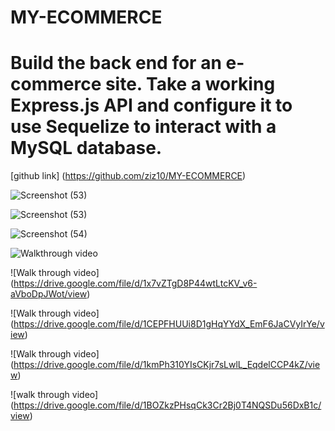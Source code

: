 # MY-ECOMMERCE

# Build the back end for an e-commerce site. Take a working Express.js API and configure it to use Sequelize to interact with a MySQL database.

[github link] (https://github.com/ziz10/MY-ECOMMERCE)


<!--Some Screenshots-->


![Screenshot (53)](https://user-images.githubusercontent.com/77637862/115974756-dca9a880-a513-11eb-84d5-23965443aa1b.png)

![Screenshot (53)](https://user-images.githubusercontent.com/77637862/115974758-dfa49900-a513-11eb-81e3-934232fc1f1d.png)

![Screenshot (54)](https://user-images.githubusercontent.com/77637862/115974759-e0d5c600-a513-11eb-9e2a-46e2561bf1c0.png)

![Walkthrough video](https://drive.google.com/file/d/1etbzZ6UQXmZL4GPwlpIYC2tMbcCdCtgb/view)

![Walk through video] (https://drive.google.com/file/d/1x7vZTgD8P44wtLtcKV_v6-aVboDpJWot/view)

![Walk through video] (https://drive.google.com/file/d/1CEPFHUUi8D1gHqYYdX_EmF6JaCVyIrYe/view)

![Walk through video] (https://drive.google.com/file/d/1kmPh310YIsCKjr7sLwlL_EqdelCCP4kZ/view)

![walk through video] (https://drive.google.com/file/d/1BOZkzPHsqCk3Cr2Bj0T4NQSDu56DxB1c/view)


